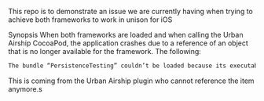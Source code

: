This repo is to demonstrate an issue we are currently having when trying to achieve both frameworks to work in unison for iOS

Synopsis When both frameworks are loaded and when calling the Urban Airship CocoaPod, the application crashes due to a reference of an object that is no longer available for the framework. The following:

```bash
The bundle “PersistenceTesting” couldn’t be loaded because its executable couldn’t be located.
```

This is coming from the Urban Airship plugin who cannot reference the item anymore.s